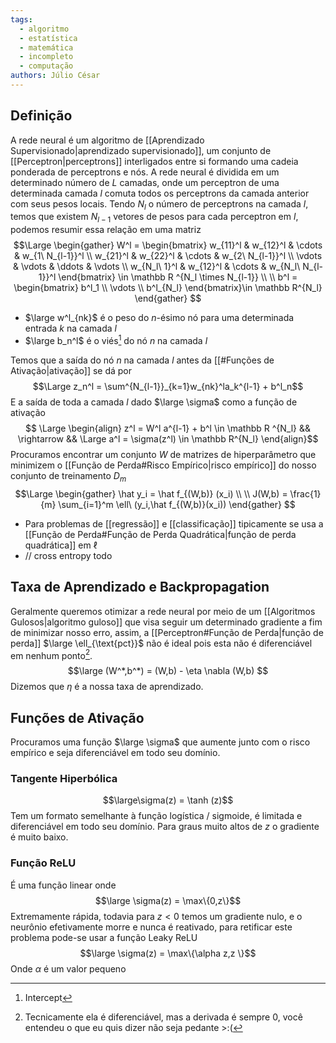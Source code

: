 ```yaml
---
tags:
  - algoritmo
  - estatística
  - matemática
  - incompleto
  - computação
authors: Júlio César
---
```

## Definição

A rede neural é um algoritmo de [[Aprendizado Supervisionado|aprendizado supervisionado]], um conjunto de [[Perceptron|perceptrons]] interligados entre si formando uma cadeia ponderada de perceptrons e nós. 
A rede neural é dividida em um determinado número de $L$ camadas, onde um perceptron de uma determinada camada $l$ comuta todos os perceptrons da camada anterior com seus pesos locais. Tendo $N_l$ o número de perceptrons na camada $l$, temos que existem $N_{l-1}$ vetores de pesos para cada perceptron em $l$, podemos resumir essa relação em uma matriz
$$\Large 
\begin{gather}
W^l = 
\begin{bmatrix}
w_{11}^l & w_{12}^l & \cdots & w_{1\ N_{l-1}}^l \\
w_{21}^l & w_{22}^l & \cdots & w_{2\ N_{l-1}}^l \\
\vdots & \vdots & \ddots & \vdots \\
w_{N_l\ 1}^l & w_{12}^l & \cdots & w_{N_l\ N_{l-1}}^l
\end{bmatrix} \in \mathbb R ^{N_l \times N_{l-1}} \\ \\
b^l = \begin{bmatrix} 
b^l_1 \\ \vdots \\ b^l_{N_l} 
\end{bmatrix}\in \mathbb R^{N_l}
\end{gather}
$$
- $\large w^l_{nk}$ é o peso do $n$-ésimo nó para uma determinada entrada $k$ na camada $l$
- $\large b_n^l$ é o viés[^1] do nó $n$ na camada $l$

Temos que a saída do nó $n$ na camada $l$ antes da [[#Funções de Ativação|ativação]] se dá por
$$\Large z_n^l = \sum^{N_{l-1}}_{k=1}w_{nk}^la_k^{l-1} + b^l_n$$
E a saída de toda a camada $l$ dado $\large \sigma$ como a função de ativação
$$
\Large
\begin{align}
z^l =  W^l a^{l-1} + b^l \in \mathbb R ^{N_l}
&& \rightarrow &&
\Large a^l = \sigma(z^l) \in \mathbb R^{N_l}
\end{align}$$
Procuramos encontrar um conjunto $W$ de matrizes de hiperparâmetro que minimizem o [[Função de Perda#Risco Empírico|risco empírico]] do nosso conjunto de treinamento $D_m$
$$\Large
\begin{gather}
\hat y_i = \hat f_{(W,b)} (x_i) \\ \\
J(W,b) = \frac{1}{m} \sum_{i=1}^m 
\ell\ (y_i,\hat f_{(W,b)}(x_i))
\end{gather}
$$
- Para problemas de [[regressão]] e [[classificação]] tipicamente se usa a [[Função de Perda#Função de Perda Quadrática|função de perda quadrática]] em $\ell$
- // cross entropy todo

## Taxa de Aprendizado e Backpropagation

Geralmente queremos otimizar a rede neural por meio de um [[Algoritmos Gulosos|algoritmo guloso]] que visa seguir um determinado gradiente a fim de minimizar nosso erro, assim, a [[Perceptron#Função de Perda|função de perda]] $\large \ell_{\text{pct}}$ não é ideal pois esta não é diferenciável em nenhum ponto[^2].
$$\large (W^*,b^*) = (W,b) - \eta \nabla (W,b) $$
Dizemos que $\eta$ é a nossa taxa de aprendizado.
## Funções de Ativação

Procuramos uma função $\large \sigma$ que aumente junto com o risco empírico e seja diferenciável em todo seu domínio.
### Tangente Hiperbólica
$$\large\sigma(z) = \tanh (z)$$
Tem um formato semelhante à função logística / sigmoide, é limitada e diferenciável em todo seu domínio. Para graus muito altos de $z$ o gradiente é muito baixo.
### Função ReLU
É uma função linear onde 
$$\large \sigma(z) = \max\{0,z\}$$
Extremamente rápida, todavia para $z \lt 0$ temos um gradiente nulo, e o neurônio efetivamente morre e nunca é reativado, para retificar este problema pode-se usar a função Leaky ReLU
$$\large \sigma(z) = \max\{\alpha z,z \}$$
Onde $\alpha$ é um valor pequeno

[^1]: Intercept

[^2]: Tecnicamente ela é diferenciável, mas a derivada é sempre 0, você entendeu o que eu quis dizer não seja pedante >:(
